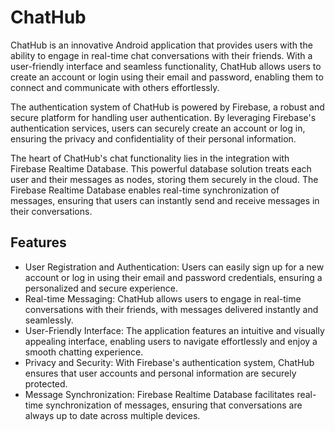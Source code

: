 
# ChatHub

ChatHub is an innovative Android application that provides users with the ability to engage in real-time chat conversations with their friends. With a user-friendly interface and seamless functionality, ChatHub allows users to create an account or login using their email and password, enabling them to connect and communicate with others effortlessly.

The authentication system of ChatHub is powered by Firebase, a robust and secure platform for handling user authentication. By leveraging Firebase's authentication services, users can securely create an account or log in, ensuring the privacy and confidentiality of their personal information.

The heart of ChatHub's chat functionality lies in the integration with Firebase Realtime Database. This powerful database solution treats each user and their messages as nodes, storing them securely in the cloud. The Firebase Realtime Database enables real-time synchronization of messages, ensuring that users can instantly send and receive messages in their conversations.

## Features

- User Registration and Authentication: Users can easily sign up for a new account or log in using their email and password credentials, ensuring a personalized and secure experience.
- Real-time Messaging: ChatHub allows users to engage in real-time conversations with their friends, with messages delivered instantly and seamlessly.
- User-Friendly Interface: The application features an intuitive and visually appealing interface, enabling users to navigate effortlessly and enjoy a smooth chatting experience.
- Privacy and Security: With Firebase's authentication system, ChatHub ensures that user accounts and personal information are securely protected.
- Message Synchronization: Firebase Realtime Database facilitates real-time synchronization of messages, ensuring that conversations are always up to date across multiple devices.

